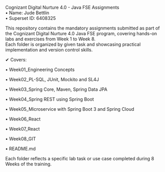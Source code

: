 Cognizant Digital Nurture 4.0 - Java FSE Assignments  
• Name: Jude Bettlin  
• Superset ID: 6408325  

This repository contains the mandatory assignments submitted as part of the Cognizant Digital Nurture 4.0 Java FSE program, covering hands-on labs and exercises from Week 1 to Week 8.  
Each folder is organized by given task and showcasing practical implementation and version control skills.

✔ Covers:  

• Week01_Engineering Concepts

• Week02_PL-SQL, JUnit, Mockito and SL4J

• Week03_Spring Core, Maven, Spring Data JPA

• Week04_Spring REST using Spring Boot

• Week05_Microservice with Spring Boot 3 and Spring Cloud

• Week06_React

• Week07_React

• Week08_GIT

• README.md

Each folder reflects a specific lab task or use case completed during 8 Weeks of the training.

